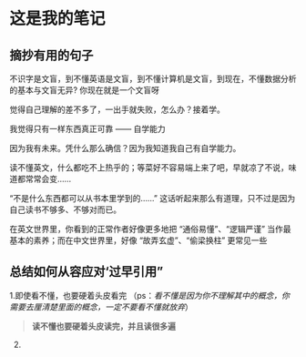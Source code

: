 # 这是我的笔记

## 摘抄有用的句子

不识字是文盲，到不懂英语是文盲，到不懂计算机是文盲，到现在，不懂数据分析的基本与文盲无异?
你现在就是一个文盲呀

觉得自己理解的差不多了，一出手就失败，怎么办？接着学。

我觉得只有一样东西真正可靠 —— 自学能力

因为我有未来。凭什么那么确信？因为我知道我自己有自学能力。

读不懂英文，什么都吃不上热乎的；等菜好不容易端上来了吧，早就凉了不说，味道都常常会变……

“不是什么东西都可以从书本里学到的……” 这话听起来那么有道理，只不过是因为自己读书不够多、不够对而已。

在英文世界里，你看到的正常作者好像更多地把 “通俗易懂”、“逻辑严谨” 当作最基本的素养；而在中文世界里，好像 “故弄玄虚”、“偷梁换柱” 更常见一些


## 总结如何从容应对‘过早引用”

1.即使看不懂，也要硬着头皮看完
（ps：*看不懂是因为你不理解其中的概念，你需要去厘清楚里面的概念，一定不要看不懂就放弃*）
> **读不懂也要硬着头皮读完，并且读很多遍**

2.


